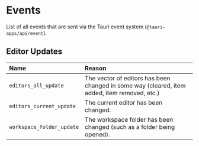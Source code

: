# Events

List of all events that are sent via the Tauri event system (`@tauri-apps/api/event`).

## Editor Updates

| Name                      | Reason                                                                                       |
|:--------------------------|:---------------------------------------------------------------------------------------------|
| `editors_all_update`      | The vector of editors has been changed in some way (cleared, item added, item removed, etc.) |
| `editors_current_update`  | The current editor has been changed.                                                         |
| `workspace_folder_update` | The workspace folder has been changed (such as a folder being opened).                       |